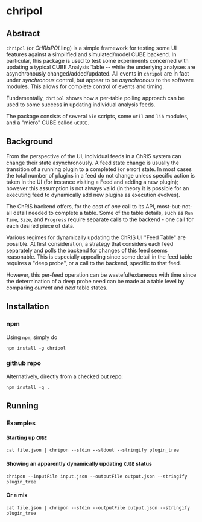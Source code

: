 # chripol

## Abstract

`chripol` (or *CHRI*s*POL*ling) is a simple framework for testing some UI features against a simplified and simulated/model CUBE backend. In particular, this package is used to test some experiments concerned with updating a typical CUBE Analysis Table -- while the underlying analyses are asynchronously changed/added/updated. All events in `chripol` are in fact under _synchronous_ control, but appear to be _asynchronous_ to the software modules. This allows for complete control of events and timing.

Fundamentally, `chripol` shows how a per-table polling approach can be used to some success in updating individual analysis feeds.

The package consists of several `bin` scripts, some `util` and `lib` modules, and a "micro" CUBE called `uCUBE`.

## Background

From the perspective of the UI, individual feeds in a ChRIS system can change their state asynchronously. A feed state change is usually the transition of a running plugin to a completed (or error) state. In most cases the total number of plugins in a feed do not change unless specific action is taken in the UI (for instance visiting a Feed and adding a new plugin); however this assumption is not always valid (in theory it is possible for an executing feed to dynamically add new plugins as execution evolves).

The ChRIS backend offers, for the cost of _one_ call to its API, most-but-not-all detail needed to complete a table. Some of the table details, such as `Run Time`, `Size`, and `Progress` require separate calls to the backend - one call for each desired piece of data.

Various regimes for dynamically updating the ChRIS UI "Feed Table" are possible. At first consideration, a strategy that considers each feed separately and polls the backend for changes of this feed seems reasonable. This is especially appealing since some detail in the feed table requires a "deep probe", or a call to the backend, specific to that feed.

However, this per-feed operation can be wasteful/extaneous with time since the determination of a deep probe need can be made at a table level by comparing _current_ and _next_ table states.

## Installation

### npm

Using `npm`, simply do

```
npm install -g chripol
```

### github repo

Alternatively, directly from a checked out repo:

```
npm install -g .
```

## Running


### Examples

#### Starting up `CUBE`

```
cat file.json | chripon --stdin --stdout --stringify plugin_tree
```

#### Showing an apparently dynamically updating `CUBE` status

```
chripon --inputFile input.json --outputFile output.json --stringify plugin_tree
```

#### Or a mix

```
cat file.json | chripon --stdin --outputFile output.json --stringify plugin_tree
```

